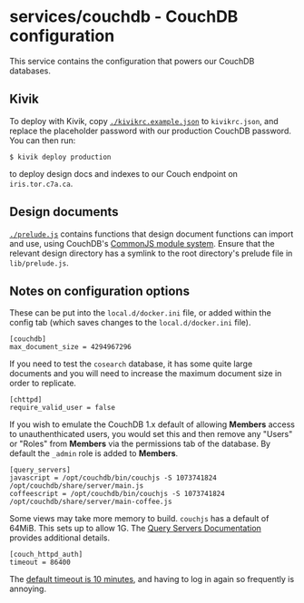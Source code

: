 # services/couchdb - CouchDB configuration

This service contains the configuration that powers our CouchDB databases.

## Kivik

To deploy with Kivik, copy [`./kivikrc.example.json`](kivikrc.example.json) to `kivikrc.json`, and replace the placeholder password with our production CouchDB password. You can then run:

    $ kivik deploy production

to deploy design docs and indexes to our Couch endpoint on `iris.tor.c7a.ca`.

## Design documents

[`./prelude.js`](prelude.js) contains functions that design document functions can import and use, using CouchDB's [CommonJS module system](https://docs.couchdb.org/en/3.1.1/query-server/javascript.html#commonjs-modules). Ensure that the relevant design directory has a symlink to the root directory's prelude file in `lib/prelude.js`.

## Notes on configuration options

These can be put into the `local.d/docker.ini` file, or added within the config tab (which saves changes to the `local.d/docker.ini` file).

```
[couchdb]
max_document_size = 4294967296
```

If you need to test the `cosearch` database, it has some quite large documents and you will need to increase the maximum document size in order to replicate.

```
[chttpd]
require_valid_user = false
```

If you wish to emulate the CouchDB 1.x default of allowing **Members** access to unauthenthicated users, you would set this and then remove any "Users" or "Roles" from **Members** via the permissions tab of the database. By default the `_admin` role is added to **Members**.

```
[query_servers]
javascript = /opt/couchdb/bin/couchjs -S 1073741824 /opt/couchdb/share/server/main.js
coffeescript = /opt/couchdb/bin/couchjs -S 1073741824 /opt/couchdb/share/server/main-coffee.js
```

Some views may take more memory to build. `couchjs` has a default of 64MiB. This sets up to allow 1G. The [Query Servers Documentation](https://docs.couchdb.org/en/latest/config/query-servers.html) provides additional details.

```
[couch_httpd_auth]
timeout = 86400
```

The [default timeout is 10 minutes](https://docs.couchdb.org/en/latest/config/auth.html#couch_httpd_auth/timeout), and having to log in again so frequently is annoying.
